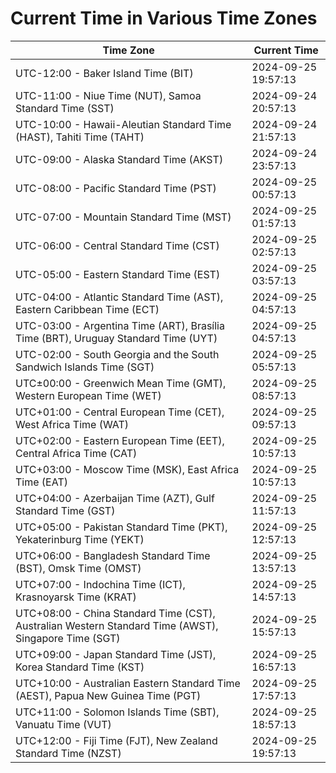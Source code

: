 # Current Time in Various Time Zones

| Time Zone | Current Time |
|-----------|--------------|
| UTC-12:00 - Baker Island Time (BIT) | 2024-09-25 19:57:13 |
| UTC-11:00 - Niue Time (NUT), Samoa Standard Time (SST) | 2024-09-24 20:57:13 |
| UTC-10:00 - Hawaii-Aleutian Standard Time (HAST), Tahiti Time (TAHT) | 2024-09-24 21:57:13 |
| UTC-09:00 - Alaska Standard Time (AKST) | 2024-09-24 23:57:13 |
| UTC-08:00 - Pacific Standard Time (PST) | 2024-09-25 00:57:13 |
| UTC-07:00 - Mountain Standard Time (MST) | 2024-09-25 01:57:13 |
| UTC-06:00 - Central Standard Time (CST) | 2024-09-25 02:57:13 |
| UTC-05:00 - Eastern Standard Time (EST) | 2024-09-25 03:57:13 |
| UTC-04:00 - Atlantic Standard Time (AST), Eastern Caribbean Time (ECT) | 2024-09-25 04:57:13 |
| UTC-03:00 - Argentina Time (ART), Brasília Time (BRT), Uruguay Standard Time (UYT) | 2024-09-25 04:57:13 |
| UTC-02:00 - South Georgia and the South Sandwich Islands Time (SGT) | 2024-09-25 05:57:13 |
| UTC±00:00 - Greenwich Mean Time (GMT), Western European Time (WET) | 2024-09-25 08:57:13 |
| UTC+01:00 - Central European Time (CET), West Africa Time (WAT) | 2024-09-25 09:57:13 |
| UTC+02:00 - Eastern European Time (EET), Central Africa Time (CAT) | 2024-09-25 10:57:13 |
| UTC+03:00 - Moscow Time (MSK), East Africa Time (EAT) | 2024-09-25 10:57:13 |
| UTC+04:00 - Azerbaijan Time (AZT), Gulf Standard Time (GST) | 2024-09-25 11:57:13 |
| UTC+05:00 - Pakistan Standard Time (PKT), Yekaterinburg Time (YEKT) | 2024-09-25 12:57:13 |
| UTC+06:00 - Bangladesh Standard Time (BST), Omsk Time (OMST) | 2024-09-25 13:57:13 |
| UTC+07:00 - Indochina Time (ICT), Krasnoyarsk Time (KRAT) | 2024-09-25 14:57:13 |
| UTC+08:00 - China Standard Time (CST), Australian Western Standard Time (AWST), Singapore Time (SGT) | 2024-09-25 15:57:13 |
| UTC+09:00 - Japan Standard Time (JST), Korea Standard Time (KST) | 2024-09-25 16:57:13 |
| UTC+10:00 - Australian Eastern Standard Time (AEST), Papua New Guinea Time (PGT) | 2024-09-25 17:57:13 |
| UTC+11:00 - Solomon Islands Time (SBT), Vanuatu Time (VUT) | 2024-09-25 18:57:13 |
| UTC+12:00 - Fiji Time (FJT), New Zealand Standard Time (NZST) | 2024-09-25 19:57:13 |

